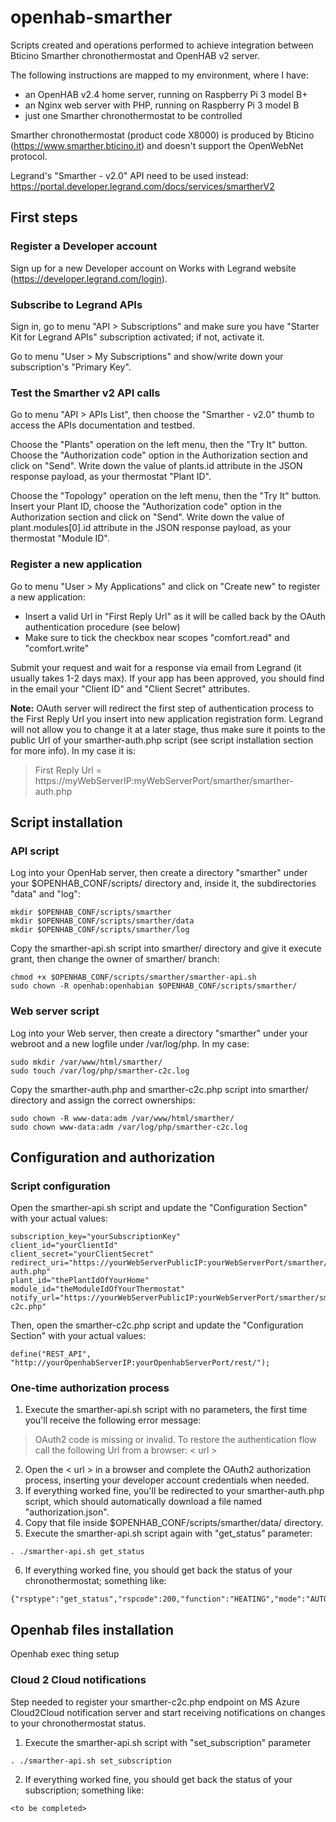 # openhab-smarther
Scripts created and operations performed to achieve integration between Bticino Smarther chronothermostat and OpenHAB v2 server.

The following instructions are mapped to my environment, where I have:
- an OpenHAB v2.4 home server, running on Raspberry Pi 3 model B+
- an Nginx web server with PHP, running on Raspberry Pi 3 model B
- just one Smarther chronothermostat to be controlled 

Smarther chronothermostat (product code X8000) is produced by Bticino (https://www.smarther.bticino.it) and doesn't support the OpenWebNet protocol.

Legrand's "Smarther - v2.0" API need to be used instead: https://portal.developer.legrand.com/docs/services/smartherV2

## First steps

### Register a Developer account
Sign up for a new Developer account on Works with Legrand website (https://developer.legrand.com/login).

### Subscribe to Legrand APIs
Sign in, go to menu "API > Subscriptions" and make sure you have "Starter Kit for Legrand APIs" subscription activated; if not, activate it.

Go to menu "User > My Subscriptions" and show/write down your subscription's "Primary Key".

### Test the Smarther v2 API calls
Go to menu "API > APIs List", then choose the "Smarther - v2.0" thumb to access the APIs documentation and testbed.

Choose the "Plants" operation on the left menu, then the "Try It" button. Choose the "Authorization code" option in the Authorization section and click on "Send". Write down the value of plants.id attribute in the JSON response payload, as your thermostat "Plant ID".

Choose the "Topology" operation on the left menu, then the "Try It" button. Insert your Plant ID, choose the "Authorization code" option in the Authorization section and click on "Send". Write down the value of plant.modules[0].id attribute in the JSON response payload, as your thermostat "Module ID".

### Register a new application
Go to menu "User > My Applications" and click on "Create new" to register a new application:
- Insert a valid Url in "First Reply Url" as it will be called back by the OAuth authentication procedure (see below) 
- Make sure to tick the checkbox near scopes "comfort.read" and "comfort.write"

Submit your request and wait for a response via email from Legrand (it usually takes 1-2 days max).
If your app has been approved, you should find in the email your "Client ID" and "Client Secret" attributes.

**Note:** OAuth server will redirect the first step of authentication process to the First Reply Url you insert into new application registration form. Legrand will not allow you to change it at a later stage, thus make sure it points to the public Url of your smarther-auth.php script (see script installation section for more info).
In my case it is:

> First Reply Url = https://myWebServerIP:myWebServerPort/smarther/smarther-auth.php

## Script installation

### API script
Log into your OpenHab server, then create a directory "smarther" under your $OPENHAB_CONF/scripts/ directory and, inside it, the subdirectories "data" and "log":
```
mkdir $OPENHAB_CONF/scripts/smarther
mkdir $OPENHAB_CONF/scripts/smarther/data
mkdir $OPENHAB_CONF/scripts/smarther/log
```

Copy the smarther-api.sh script into smarther/ directory and give it execute grant, then change the owner of smarther/ branch:
```
chmod +x $OPENHAB_CONF/scripts/smarther/smarther-api.sh
sudo chown -R openhab:openhabian $OPENHAB_CONF/scripts/smarther/
```

### Web server script
Log into your Web server, then create a directory "smarther" under your webroot and a new logfile under /var/log/php.
In my case:
```
sudo mkdir /var/www/html/smarther/
sudo touch /var/log/php/smarther-c2c.log
```

Copy the smarther-auth.php and smarther-c2c.php script into smarther/ directory and assign the correct ownerships:
```
sudo chown -R www-data:adm /var/www/html/smarther/
sudo chown www-data:adm /var/log/php/smarther-c2c.log
```

## Configuration and authorization

### Script configuration
Open the smarther-api.sh script and update the "Configuration Section" with your actual values:
```
subscription_key="yourSubscriptionKey"
client_id="yourClientId"
client_secret="yourClientSecret"
redirect_uri="https://yourWebServerPublicIP:yourWebServerPort/smarther/smarther-auth.php"
plant_id="thePlantIdOfYourHome"
module_id="theModuleIdOfYourThermostat"
notify_url="https://yourWebServerPublicIP:yourWebServerPort/smarther/smarther-c2c.php"
```
Then, open the smarther-c2c.php script and update the "Configuration Section" with your actual values:
```
define("REST_API", "http://yourOpenhabServerIP:yourOpenhabServerPort/rest/");
```

### One-time authorization process
1. Execute the smarther-api.sh script with no parameters, the first time you'll receive the following error message:
> OAuth2 code is missing or invalid. To restore the authentication flow call the following Url from a browser: < url >
2. Open the < url > in a browser and complete the OAuth2 authorization process, inserting your developer account credentials when needed.
3. If everything worked fine, you'll be redirected to your smarther-auth.php script, which should automatically download a file named "authorization.json".
4. Copy that file inside $OPENHAB_CONF/scripts/smarther/data/ directory.
5. Execute the smarther-api.sh script again with "get_status" parameter:
```
. ./smarther-api.sh get_status
```
6. If everything worked fine, you should get back the status of your chronothermostat; something like:
```
{"rsptype":"get_status","rspcode":200,"function":"HEATING","mode":"AUTOMATIC","setpoint":7,"program":1,"time":"forever","tempformat":"C","status":"INACTIVE","temperature":19.3,"humidity":43.5}
```

## Openhab files installation
Openhab exec thing setup

### Cloud 2 Cloud notifications
Step needed to register your smarther-c2c.php endpoint on MS Azure Cloud2Cloud notification server and start receiving notifications on changes to your chronothermostat status.
1. Execute the smarther-api.sh script with "set_subscription" parameter
```
. ./smarther-api.sh set_subscription
```
2. If everything worked fine, you should get back the status of your subscription; something like:
```
<to be completed>
```
